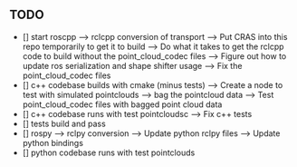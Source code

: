 ## TODO
- [] start roscpp --> rclcpp conversion of transport
--> Put CRAS into this repo temporarily to get it to build
--> Do what it takes to get the rclcpp code to build without the point_cloud_codec files
--> Figure out how to update ros serialization and shape shifter usage
--> Fix the point_cloud_codec files
- [] c++ codebase builds with cmake (minus tests)
--> Create a node to test with simulated pointclouds
--> bag the pointcloud data
--> Test point_cloud_codec files with bagged point cloud data
- [] c++ codebase runs with test pointcloudsc
--> Fix c++ tests
- [] tests build and pass
- [] rospy --> rclpy conversion
--> Update python rclpy files
--> Update python bindings
- [] python codebase runs with test pointclouds

